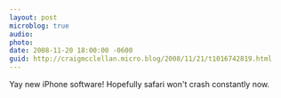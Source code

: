 ```yaml
---
layout: post
microblog: true
audio: 
photo: 
date: 2008-11-20 18:00:00 -0600
guid: http://craigmcclellan.micro.blog/2008/11/21/t1016742819.html
---
```

Yay new iPhone software!  Hopefully safari won't crash constantly now.
